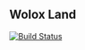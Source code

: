 ## Wolox Land

[![Build Status](https://travis-ci.org/wolox-training/ar-express-js.svg?branch=master)](https://travis-ci.org/wolox-training/ar-express-js)
